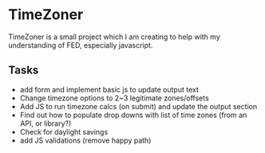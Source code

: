 # TimeZoner

TimeZoner is a small project which I am creating to help with my understanding of FED, especially javascript.

## Tasks
* add form and implement basic js to update output text
* Change timezone options to 2~3 legitimate zones/offsets
* Add JS to run timezone calcs (on submit) and update the output section
* Find out how to populate drop downs with list of time zones (from an API, or library?)
* Check for daylight savings
* add JS validations (remove happy path)